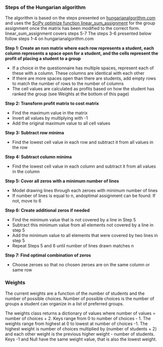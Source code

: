 ### Steps of the Hungarian algorithm
The algorithm is based on the steps presented on [hungarianalgorithm.com](https://www.hungarianalgorithm.com/hungarianalgorithm.php) and uses the [SciPy optimize function linear_sum_assignment](https://docs.scipy.org/doc/scipy-0.18.1/reference/generated/scipy.optimize.linear_sum_assignment.html) for the group assignment once the matrix has been modified to the correct form. linear_sum_assignment covers steps 5-7
The steps 3-6 presented below follow steps 1-4 on hungarianalgorithm.com

**Step 1: Create an nxn matrix where each row represents a student, each column represents a space open for a student, and the cells represent the profit of placing a student to a group**
- If a choice in the questionnaire has multiple spaces, represent each of these with a column. These columns are identical with each other
- If there are more spaces open than there are students, add empty rows to match the number of rows to the number of columns
- The cell values are calculated as profits based on how the student has ranked the group (see Weights at the bottom of this page)

**Step 2: Transform profit matrix to cost matrix**
- Find the maximum value in the matrix
- Invert all values by multiplying with -1
- Add the original maximum value to all cell values

**Step 3: Subtract row minima**
- Find the lowest cell value in each row and subtract it from all values in the row

**Step 4: Subtract column minima**
- Find the lowest cell value in each column and subtract it from all values in the column

**Step 5: Cover all zeros with a minimum number of lines**
- Model drawing lines through each zeroes with minimum number of lines
- If number of lines is equal to n, andoptimal assignment can be found. If not, move to 6

**Step 6: Create additional zeros if needed**
- Find the minimum value that is not covered by a line in Step 5
- Subtract this minimum value from all elements not covered by a line in step 5
- Add the minimum value to all elements that were covered by two lines in step 5
- Repeat Steps 5 and 6 until number of lines drawn matches n

**Step 7: Find optimal combination of zeros**
- Choose zeroes so that no chosen zeroes are on the same column or same row

### Weights
The current weights are a function of the number of students and the number of possible choices. Number of possible choices is the number of groups a student can organize in a list of preferred groups.

The weights class returns a dictionary of values where number of values = number of choices + 2. Keys range from 0 to number of choices - 1. The weights range from highest at 0 to lowest at number of choices -1. The highest weight is number of choices multiplied by (number of students + 2) and each other weight is the previous higher weight - number of students. Keys -1 and Null have the same weight value, that is also the lowest weight.
